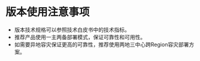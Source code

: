 # 版本使用注意事项<a name="ZH-CN_TOPIC_0289899192"></a>

-   版本技术规格可以参照技术白皮书中的技术指标。
-   推荐产品使用一主两备部署模式，保证可靠性和可用性。
-   如需要异地容灾保证更高的可靠性，推荐使用两地三中心跨Region容灾部署方案。
